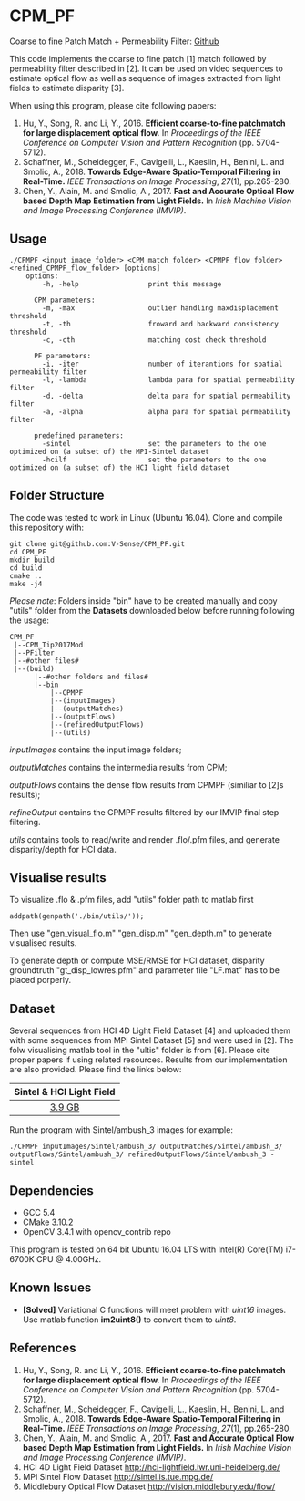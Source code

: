 # CPM_PF
Coarse to fine Patch Match + Permeability Filter: [Github](https://github.com/V-Sense/CPM_PF)

This code implements the coarse to fine patch [1] match followed by permeability filter described in [2]. It can be used on video sequences to estimate optical flow as well as sequence of images extracted from light fields to estimate disparity [3].

When using this program, please cite following papers:

1. Hu, Y., Song, R. and Li, Y., 2016. **Efficient coarse-to-fine patchmatch for large displacement optical flow.** In *Proceedings of the IEEE Conference on Computer Vision and Pattern Recognition* (pp. 5704-5712).
2. Schaffner, M., Scheidegger, F., Cavigelli, L., Kaeslin, H., Benini, L. and Smolic, A., 2018. **Towards Edge-Aware Spatio-Temporal Filtering in Real-Time.** *IEEE Transactions on Image Processing*, *27*(1), pp.265-280.
3. Chen, Y., Alain, M. and Smolic, A., 2017. **Fast and Accurate Optical Flow based Depth Map Estimation from Light Fields.** In *Irish Machine Vision and Image Processing Conference (IMVIP)*.

## Usage


```
./CPMPF <input_image_folder> <CPM_match_folder> <CPMPF_flow_folder> <refined_CPMPF_flow_folder> [options]
    options:
    	-h, -help                 print this message
    	
      CPM parameters:
        -m, -max                  outlier handling maxdisplacement threshold
        -t, -th                   froward and backward consistency threshold
        -c, -cth                  matching cost check threshold
      
      PF parameters:
        -i, -iter                 number of iterantions for spatial permeability filter
        -l, -lambda               lambda para for spatial permeability filter
        -d, -delta                delta para for spatial permeability filter
        -a, -alpha                alpha para for spatial permeability filter
      
      predefined parameters:
        -sintel                   set the parameters to the one optimized on (a subset of) the MPI-Sintel dataset
        -hcilf                    set the parameters to the one optimized on (a subset of) the HCI light field dataset
```



## Folder Structure 

The code was tested to work in Linux (Ubuntu 16.04). Clone and compile this repository with:

```
git clone git@github.com:V-Sense/CPM_PF.git
cd CPM_PF
mkdir build
cd build
cmake ..
make -j4
```

*Please note*: Folders inside "bin" have to be created manually and copy "utils" folder from the **Datasets** downloaded below before running following the usage:

```
CPM_PF
 |--CPM_Tip2017Mod
 |--PFilter
 |--#other files#
 |--(build)
      |--#other folders and files#
      |--bin
          |--CPMPF
          |--(inputImages)
          |--(outputMatches)
          |--(outputFlows)
          |--(refinedOutputFlows)
          |--(utils)
```

*inputImages* contains the input image folders;

*outputMatches* contains the intermedia results from CPM;

*outputFlows* contains the dense flow results from CPMPF (similiar to [2]s results);

*refineOutput* contains the CPMPF results filtered by our IMVIP final step filtering.

*utils* contains tools to read/write and render .flo/.pfm files, and generate disparity/depth for HCI data.

## Visualise results

To visualize .flo & .pfm files, add "utils" folder path to matlab first

```
addpath(genpath('./bin/utils/'));
```

Then use "gen_visual_flo.m" "gen_disp.m" "gen_depth.m" to generate visualised results.

To generate depth or compute MSE/RMSE for HCI dataset, disparity groundtruth "gt_disp_lowres.pfm" and parameter file "LF.mat" has to be placed porperly.

## Dataset

Several sequences from HCI 4D Light Field Dataset [4] and uploaded them with some sequences from MPI Sintel Dataset [5] and were used in [2]. The folw visualising matlab tool in the "ultis" folder is from [6]. Please cite proper papers if using related resources. Results from our implementation are also provided.  Please find the links below:

| Sintel & HCI Light Field |
| :-------------: |
|       [3.9 GB](https://v-sense.scss.tcd.ie/Datasets/Sintel_HCI.zip)            |

Run the program with Sintel/ambush_3 images for example:

```./CPMPF &lt;input_image_folder&gt; &lt;CPM_match_folder&gt; &lt;CPMPF_flow_folder&gt; &lt;refined_CPMPF_flow_folder&gt; [options]
./CPMPF inputImages/Sintel/ambush_3/ outputMatches/Sintel/ambush_3/ outputFlows/Sintel/ambush_3/ refinedOutputFlows/Sintel/ambush_3 -sintel
```



## Dependencies

- GCC 5.4
- CMake 3.10.2
- OpenCV 3.4.1 with opencv_contrib repo

This program is tested on 64 bit Ubuntu 16.04 LTS with Intel(R) Core(TM) i7-6700K CPU @ 4.00GHz.

## Known Issues

* **[Solved]** Variational C functions will meet problem with *uint16* images. Use matlab function **im2uint8()** to convert them to *uint8*. 

## References

1. Hu, Y., Song, R. and Li, Y., 2016. **Efficient coarse-to-fine patchmatch for large displacement optical flow.** In *Proceedings of the IEEE Conference on Computer Vision and Pattern Recognition* (pp. 5704-5712).
2. Schaffner, M., Scheidegger, F., Cavigelli, L., Kaeslin, H., Benini, L. and Smolic, A., 2018. **Towards Edge-Aware Spatio-Temporal Filtering in Real-Time.** *IEEE Transactions on Image Processing*, *27*(1), pp.265-280.
3. Chen, Y., Alain, M. and Smolic, A., 2017. **Fast and Accurate Optical Flow based Depth Map Estimation from Light Fields.** In *Irish Machine Vision and Image Processing Conference (IMVIP)*.
4. HCI 4D Light Field Dataset http://hci-lightfield.iwr.uni-heidelberg.de/
5. MPI Sintel Flow Dataset http://sintel.is.tue.mpg.de/
6. Middlebury Optical Flow Dataset http://vision.middlebury.edu/flow/